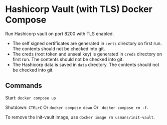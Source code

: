 # Hashicorp Vault (with TLS) Docker Compose

Run Hashicorp vault on port 8200 with TLS enabled.

* The self signed certificates are generated in `certs` directory on first run. The contents should not be checked into git.
* The creds (root token and unseal key) is generated in `creds` directory on first run. The contents should not be checked into git.
* The Hashicorp data is saved in `data` directory. The contents should not be checked into git.

## Commands

Start: ```docker compose up```

Shutdown: ```CTRL+C``` Or ```docker compose down``` Or ``` docker compose rm -f```.

To remove the init-vault image, use ```docker image rm usmans/init-vault```.

